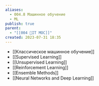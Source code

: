```yaml
---
aliases:
  - 004.8 Машинное обучение
  - ML
publish: true
parent:
  - "[[004 🧿IT MOC]]"
created: 2023-07-31 18:35
---
```







- [[Классическое машинное обучение]]
- [[Supervised Learning]] 
- [[Unsupervised Learning]] 
- [[Reinforcement Learning]]
- [[Ensemble Methods]]
- [[Neural Networks and Deep Learning]]



